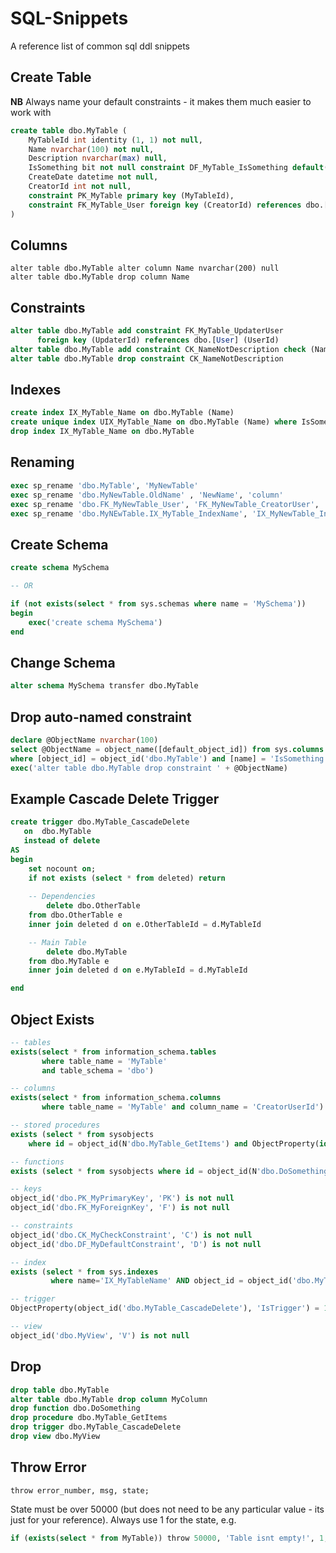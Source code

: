 # SQL-Snippets

A reference list of common sql ddl snippets

## Create Table

**NB** Always name your default constraints - it makes them much easier to work with

```sql
create table dbo.MyTable ( 
	MyTableId int identity (1, 1) not null,
	Name nvarchar(100) not null,
	Description nvarchar(max) null,
	IsSomething bit not null constraint DF_MyTable_IsSomething default(1),
	CreateDate datetime not null,
	CreatorId int not null,
	constraint PK_MyTable primary key (MyTableId),
	constraint FK_MyTable_User foreign key (CreatorId) references dbo.[User] (UserId)
)
```

## Columns

```
alter table dbo.MyTable alter column Name nvarchar(200) null
alter table dbo.MyTable drop column Name
```

## Constraints

```sql
alter table dbo.MyTable add constraint FK_MyTable_UpdaterUser 
      foreign key (UpdaterId) references dbo.[User] (UserId)
alter table dbo.MyTable add constraint CK_NameNotDescription check (Name <> Description)
alter table dbo.MyTable drop constraint CK_NameNotDescription
```

## Indexes

```sql
create index IX_MyTable_Name on dbo.MyTable (Name)
create unique index UIX_MyTable_Name on dbo.MyTable (Name) where IsSomething = 1
drop index IX_MyTable_Name on dbo.MyTable 
```

## Renaming
```sql
exec sp_rename 'dbo.MyTable', 'MyNewTable'
exec sp_rename 'dbo.MyNewTable.OldName' , 'NewName', 'column'
exec sp_rename 'dbo.FK_MyNewTable_User', 'FK_MyNewTable_CreatorUser', 'object'
exec sp_rename 'dbo.MyNEwTable.IX_MyTable_IndexName', 'IX_MyNewTable_IndexName', 'index'
```

## Create Schema

```sql
create schema MySchema

-- OR

if (not exists(select * from sys.schemas where name = 'MySchema'))
begin
	exec('create schema MySchema')
end
```

## Change Schema
```sql
alter schema MySchema transfer dbo.MyTable
```

## Drop auto-named constraint
```sql
declare @ObjectName nvarchar(100)
select @ObjectName = object_name([default_object_id]) from sys.columns
where [object_id] = object_id('dbo.MyTable') and [name] = 'IsSomething';
exec('alter table dbo.MyTable drop constraint ' + @ObjectName)
```

## Example Cascade Delete Trigger
```sql
create trigger dbo.MyTable_CascadeDelete
   on  dbo.MyTable
   instead of delete
AS 
begin
	set nocount on;
	if not exists (select * from deleted) return
	
	-- Dependencies
        delete dbo.OtherTable
	from dbo.OtherTable e
	inner join deleted d on e.OtherTableId = d.MyTableId

	-- Main Table
        delete dbo.MyTable
	from dbo.MyTable e
	inner join deleted d on e.MyTableId = d.MyTableId

end
```

## Object Exists
```sql
-- tables
exists(select * from information_schema.tables 
       where table_name = 'MyTable'
       and table_schema = 'dbo')

-- columns
exists(select * from information_schema.columns 
       where table_name = 'MyTable' and column_name = 'CreatorUserId')

-- stored procedures
exists (select * from sysobjects 
	where id = object_id(N'dbo.MyTable_GetItems') and ObjectProperty(id, N'IsProcedure') = 1)

-- functions
exists (select * from sysobjects where id = object_id(N'dbo.DoSomething') and type in (N'FN', N'IF', N'TF', N'FS', N'FT'))

-- keys
object_id('dbo.PK_MyPrimaryKey', 'PK') is not null
object_id('dbo.FK_MyForeignKey', 'F') is not null

-- constraints
object_id('dbo.CK_MyCheckConstraint', 'C') is not null
object_id('dbo.DF_MyDefaultConstraint', 'D') is not null

-- index
exists (select * from sys.indexes 
		 where name='IX_MyTableName' AND object_id = object_id('dbo.MyTable'))

-- trigger
ObjectProperty(object_id('dbo.MyTable_CascadeDelete'), 'IsTrigger') = 1

-- view
object_id('dbo.MyView', 'V') is not null

```

## Drop

```sql
drop table dbo.MyTable
alter table dbo.MyTable drop column MyColumn
drop function dbo.DoSomething
drop procedure dbo.MyTable_GetItems
drop trigger dbo.MyTable_CascadeDelete
drop view dbo.MyView
```

## Throw Error

```
throw error_number, msg, state;
```
State must be over 50000 (but does not need to be any particular value - its just for your reference). Always use 1 for the state, e.g.

```sql
if (exists(select * from MyTable)) throw 50000, 'Table isnt empty!', 1;
```
